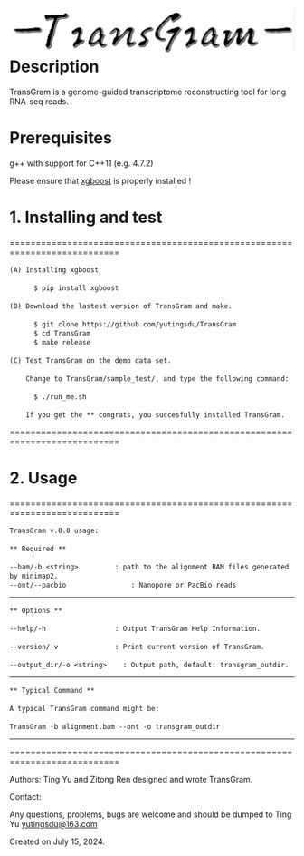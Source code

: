 ![logo](transgram.png)
Description
================

TransGram is a genome-guided transcriptome reconstructing tool for long RNA-seq reads.


Prerequisites
================

  g++ with support for C++11 (e.g. 4.7.2)
  
  Please ensure that [xgboost][xgboost] is properly installed !
 

# 1. Installing and test
===========================================================================
    
    (A) Installing xgboost 
    
          $ pip install xgboost
          
    (B) Download the lastest version of TransGram and make.
    
          $ git clone https://github.com/yutingsdu/TransGram 
          $ cd TransGram
          $ make release
          
    (C) Test TransGram on the demo data set.
        
        Change to TransGram/sample_test/, and type the following command:
        
          $ ./run_me.sh
          
        If you get the ** congrats, you succesfully installed TransGram.
      
        
===========================================================================

# 2. Usage 
===========================================================================
    
    TransGram v.0.0 usage:

    ** Required **
    
    --bam/-b <string>         : path to the alignment BAM files generated by minimap2.
    --ont/--pacbio			      : Nanopore or PacBio reads
---------------------------------------------------------------------------

    ** Options **
    
    --help/-h                 : Output TransGram Help Information.

    --version/-v              : Print current version of TransGram.
    
    --output_dir/-o <string>	: Output path, default: transgram_outdir.

---------------------------------------------------------------------------

    ** Typical Command **
    
    A typical TransGram command might be:

    TransGram -b alignment.bam --ont -o transgram_outdir

---------------------------------------------------------------------------

===========================================================================


Authors: Ting Yu and Zitong Ren designed and wrote TransGram.
 
Contact:
 
Any questions, problems, bugs are welcome and should be dumped to Ting Yu <yutingsdu@163.com>
 
Created on July 15, 2024.

[xgboost]: https://github.com/dmlc/xgboost
 
